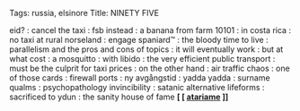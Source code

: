 Tags: russia, elsinore
Title: NINETY FIVE
  
eid? : cancel the taxi : fsb instead : a banana from farm 10101 : in costa rica : no taxi at rural norseland : engage spaniard™ : the bloody time to live : parallelism and the pros and cons of topics : it will eventually work : but at what cost : a mosquitto : with libido : the very efficient public transport : must be the culprit for taxi prices : on the other hand : air traffic chaos : one of those cards : firewall ports : ny avgångstid : yadda yadda : surname qualms : psychopathology invincibility : satanic alternative lifeforms : sacrificed to ydun : the sanity house of fame
**[ [ [atariame](https://ctatsu.bandcamp.com) ]]**